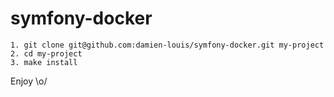 # symfony-docker

```
1. git clone git@github.com:damien-louis/symfony-docker.git my-project
2. cd my-project
3. make install
```
Enjoy \o/

